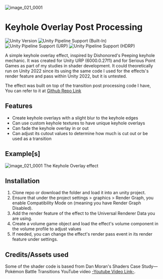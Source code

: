 ![image_021_0001](https://github.com/user-attachments/assets/55c8f6d5-275e-4414-ad52-121ee1e30f55)

# Keyhole Overlay Post Processing
![Unity Version](https://img.shields.io/badge/Unity-6000.0.27%27LTS%2B-blueviolet?logo=unity)
![Unity Pipeline Support (Built-In)](https://img.shields.io/badge/BiRP_❌-darkgreen?logo=unity)
![Unity Pipeline Support (URP)](https://img.shields.io/badge/URP_✔️-blue?logo=unity)
![Unity Pipeline Support (HDRP)](https://img.shields.io/badge/HDRP_❌-darkred?logo=unity)
 
A simple keyhole overlay effect, inspired by Dishonored's Peeping keyhole mechanic. It was created for Unity URP (6000.0.27f1) and for Serious Point Games as part of my studies in shader development.
It could theoretically run on Unity 2022 since its using the same code I used for the effects's render feature and pass within Unity 2022, but it is untested.

The effect was built on top of the transition post processing code I have, You can refer to it at [Github Repo Link](https://github.com/Josephy5/Transition-Post-Processing)

## Features
- Create keyhole overlays with a slight blur to the keyhole edges
- Can use custom keyhole textures to have unique keyhole overlays
- Can fade the keyhole overlay in or out
- Can adjust its cutout values to determine how much is cut out or be used as a transition

## Example[s]
![image_021_0001](https://github.com/user-attachments/assets/e668f339-713c-4455-a8d0-a22f7eef8b66)
The Keyhole Overlay effect

## Installation
1. Clone repo or download the folder and load it into an unity project.
2. Ensure that under the project settings > graphics > Render Graph, you enable Compatibility Mode on (meaning you have Render Graph Disabled).
3. Add the render feature of the effect to the Universal Renderer Data you are using.
4. Create a volume game object and load the effect's volume component in the volume profile to adjust values
5. If needed, you can change the effect's render pass event in its render feature under settings.

## Credits/Assets used
Some of the shader code is based from Dan Moran's Shaders Case Study—Pokémon Battle Transitions YouTube video
[-Youtube Video Link-](https://youtu.be/LnAoD7hgDxw?si=tCtTEOshaZdfLi6R).
